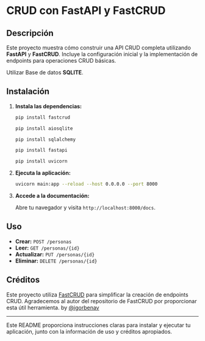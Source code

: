 # CRUD con FastAPI y FastCRUD

## Descripción

Este proyecto muestra cómo construir una API CRUD completa utilizando **FastAPI** y **FastCRUD**. Incluye la configuración inicial y la implementación de endpoints para operaciones CRUD básicas.

Utilizar Base de datos **SQLITE**.

## Instalación

1. **Instala las dependencias:**

   ```bash
   pip install fastcrud
   ```
   ```bash
   pip install aiosqlite
   ```
   ```bash
   pip install sqlalchemy
   ```
   ```bash
   pip install fastapi
   ```
   ```bash
   pip install uvicorn
   ```

2. **Ejecuta la aplicación:**

   ```bash
   uvicorn main:app --reload --host 0.0.0.0 --port 8000
   ```

3. **Accede a la documentación:**

   Abre tu navegador y visita `http://localhost:8000/docs`.

## Uso

- **Crear:** `POST /personas`
- **Leer:** `GET /personas/{id}`
- **Actualizar:** `PUT /personas/{id}`
- **Eliminar:** `DELETE /personas/{id}`

## Créditos

Este proyecto utiliza [FastCRUD](https://github.com/igorbenav/fastcrud) para simplificar la creación de endpoints CRUD. Agradecemos al autor del repositorio de FastCRUD por proporcionar esta útil herramienta. by [@igorbenav](https://github.com/igorbenav/)

---

Este README proporciona instrucciones claras para instalar y ejecutar tu aplicación, junto con la información de uso y créditos apropiados.

